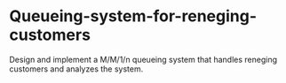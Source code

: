 # Queueing-system-for-reneging-customers

Design and implement a M/M/1/n queueing system that handles reneging customers and analyzes the system.
